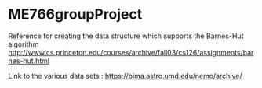 # ME766groupProject

Reference for creating the data structure which supports the Barnes-Hut algorithm http://www.cs.princeton.edu/courses/archive/fall03/cs126/assignments/barnes-hut.html

Link to the various data sets : https://bima.astro.umd.edu/nemo/archive/
